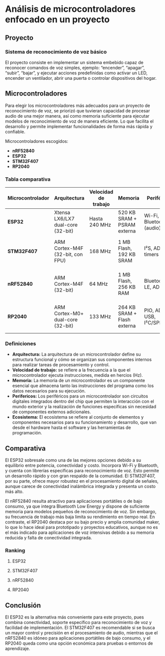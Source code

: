 # Análisis de microcontroladores enfocado en un proyecto

## **Proyecto**
### Sistema de reconocimiento de voz básico
El proyecto consiste en implementar un sistema embebido capaz de reconocer comandos de voz simples, ejemplo: “encender”, “apagar”, “subir”, “bajar”, y ejecutar acciones predefinidas como activar un LED, encender un ventilador, abrir una puerta o controlar dispositivos del hogar.

## **Microcontroladores**
Para elegir los microcontroladores más adecuados para un proyecto de reconocimiento de voz, se priorizó que tuvieran capacidad de procesar audio de una mejor manera, así como memoria suficiente para ejecutar modelos de reconocimiento de voz de manera eficiente. Lo que facilita el desarrollo y permite implementar funcionalidades de forma más rápida y confiable.

Microcontroladores escogidos:

- **nRF52840**
- **ESP32**
- **STM32F407**
- **RP2040**

### **Tabla comparativa**
| Microcontrolador | Arquitectura | Velocidad de trabajo| Memoria | Periféricos | Costo aprox. (MX) | Ecosistema |
|------------------|--------------|---------------------|---------|-------------|--------------------|------------|
| **ESP32** | Xtensa LX6/LX7 dual-core (32-bit) | Hasta 240 MHz | 520 KB SRAM + PSRAM externa | Wi-Fi, Bluetooth, I²S (audio) | $150-200 | ESP-IDF, Arduino, ESP-SR, TensorFlow Lite Micro |
| **STM32F407** | ARM Cortex-M4F (32-bit, con FPU) | 168 MHz | 1 MB Flash, 192 KB SRAM | I²S, ADC, timers DSP | $200-250 | STM32CubeIDE, CubeMX, CMSIS-DSP, TensorFlow Lite Micro |
| **nRF52840** | ARM Cortex-M4F (32-bit) | 64 MHz | 1 MB Flash, 256 KB RAM | Bluetooth 5 LE, ADC, I²S | $225-240 | nRF Connect SDK, Zephyr RTOS, TensorFlow Lite Micro |
| **RP2040** | ARM Cortex-M0+ dual-core (32-bit) | 133 MHz | 264 KB SRAM + Flash externa | PIO, ADC, USB, I²C/SPI/UART | $200-260 | Pico SDK (C/C++), MicroPython, TensorFlow Lite Micro |

### **Definiciones**
- **Arquitectura:** La arquitectura de un microcontrolador define su estructura funcional y cómo se organizan sus componentes internos para realizar tareas de procesamiento y control.
- **Velocidad de trabajo:** se refiere a la frecuencia a la que el microcontrolador ejecuta instrucciones, medida en hercios (Hz).
- **Memoria:** La memoria de un microcontrolador es un componente esencial que almacena tanto las instrucciones del programa como los datos necesarios para su ejecución. 
- **Perifericos:** Los periféricos para un microcontrolador son circuitos digitales integrados dentro del chip que permiten la interacción con el mundo exterior y la realización de funciones específicas sin necesidad de componentes externos adicionales.
- **Ecosistema:** El ecosistema se refiere al conjunto de elementos y componentes necesarios para su funcionamiento y desarrollo, que van desde el hardware hasta el software y las herramientas de programación.

## **Comparativa**
El ESP32 sobresale como una de las mejores opciones debido a su equilibrio entre potencia, conectividad y costo. Incorpora Wi-Fi y Bluetooth, y cuenta con librerías específicas para reconocimiento de voz. Esto permite un desarrollo rápido y con gran respaldo de la comunidad. El STM32F407, por su parte, ofrece mayor robustez en el procesamiento digital de señales, aunque carece de conectividad inalámbrica integrada y presenta un costo más alto.

El nRF52840 resulta atractivo para aplicaciones portátiles o de bajo consumo, ya que integra Bluetooth Low Energy y dispone de suficiente memoria para modelos pequeños de reconocimiento de voz. Sin embargo, su frecuencia de trabajo más baja limita su rendimiento en tiempo real. En contraste, el RP2040 destaca por su bajo precio y amplia comunidad maker, lo que lo hace ideal para prototipado y proyectos educativos, aunque no es el más indicado para aplicaciones de voz intensivas debido a su memoria reducida y falta de conectividad integrada.

### Ranking
1. ESP32 

2. STM32F407 ​

3. nRF52840 ​

4. RP2040 ​
## **Conclusión**
El ESP32 es la alternativa más conveniente para este proyecto, pues combina conectividad, soporte específico para reconocimiento de voz y facilidad de implementación. El STM32F407 es recomendable si se busca un mayor control y precisión en el procesamiento de audio, mientras que el nRF52840 es idóneo para aplicaciones portátiles de bajo consumo, y el RP2040 queda como una opción económica para pruebas o entornos de aprendizaje.


